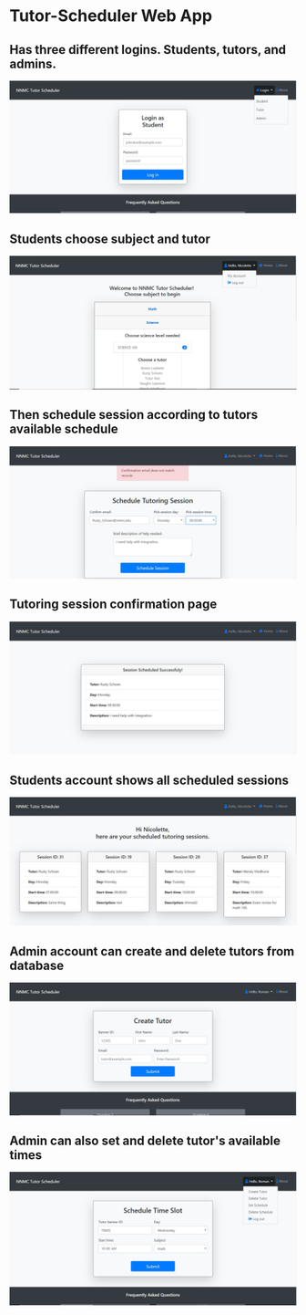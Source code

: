 # Tutor-Scheduler Web App



## Has three different logins. Students, tutors, and admins.
![](images/login.JPG)

## Students choose subject and tutor 
![](images/student-home.JPG)

## Then schedule session according to tutors available schedule
![](images/schedule-session.JPG)

## Tutoring session confirmation page 
![](images/submitted.JPG)

## Students account shows all scheduled sessions
![](images/my-account.JPG)

## Admin account can create and delete tutors from database
![](images/create-tutor.JPG)

## Admin can also set and delete tutor's available times
![](images/set-schedule.JPG)
